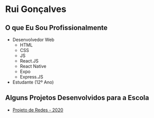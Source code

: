 # Rui Gonçalves

## O que Eu Sou Profissionalmente
* Desenvolvedor Web
  * HTML
  * CSS
  * JS
  * React.JS
  * React Native
  * Expo
  * Express.JS
* Estudante (12º Ano)

## Alguns Projetos Desenvolvidos para a Escola
* [Projeto de Redes - 2020](https://ruippgoncalves.github.io/escola2020recProj)
